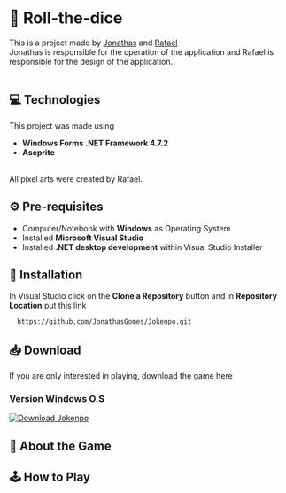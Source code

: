 # 🎲 Roll-the-dice
This is a project made by [Jonathas](https://github.com/JonathasGomes) and [Rafael](https://github.com/RafaelFigueiredo1)<br>
Jonathas is responsible for the operation of the application and Rafael is responsible for the design of the application.<br><br>

## 💻 Technologies
This project was made using 
* **Windows Forms .NET Framework 4.7.2**
* **Aseprite** 

<br>All pixel arts were created by Rafael. 
## ⚙️ Pre-requisites
* Computer/Notebook with **Windows** as Operating System<br>
* Installed **Microsoft Visual Studio**<br>
* Installed  **.NET desktop development** within Visual Studio Installer

## 📂 Installation
In Visual Studio click on the **Clone a Repository** button and in **Repository Location** put this link
```github
  https://github.com/JonathasGomes/Jokenpo.git
```  
## 📥 Download
If you are only interested in playing, download the game here<br>
### Version Windows O.S
<!-- BEGIN LATEST DOWNLOAD BUTTON -->
[![Download Jokenpo](https://custom-icon-badges.herokuapp.com/badge/-Download-blue?style=for-the-badge&logo=download&logoColor=white "Download Jokenpo")](https://docs.google.com/uc?export=download&id=16NJEHRY50fN68o9y-qn982WE1daRBNUf)
<!-- END LATEST DOWNLOAD BUTTON -->
## 📜 About the Game

## 🕹 How to Play
